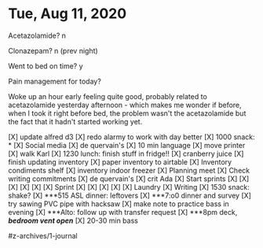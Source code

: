 # Tue, Aug 11, 2020
Acetazolamide? n

Clonazepam? n
(prev night)

Went to bed on time?  y

Pain management for today?

Woke up an hour early feeling quite good, probably related to acetazolamide yesterday afternoon - which makes me wonder if before, when I took it right before bed, the problem wasn't the acetazolamide but the fact that it hadn't started working yet. 

[X] update alfred d3
[X] redo alarmy to work with day better
[X] 1000 snack: *
[X] Social media
[X] de quervain's
[X] 10 min language
[X] move printer
[X] walk Karl
[X] 1230 lunch: finish stuff in fridge!!
[X] cranberry juice
[X] finish updating inventory
[X] paper inventory to airtable
[X] Inventory condiments shelf
[X] inventory indoor freezer
[X] Planning meet
[X] Check writing commitments
[X] de quervain's
[X] crit Ada
[X] Start sprints
[X] [X] [X] [X] [X] [X] Sprint
[X] [X] [X] [X] [X] Laundry
[X] Writing
[X] 1530 snack: shake?
[X] ***515 ASL dinner: leftovers
[X] ***7:o0 dinner and survey 
[X] try sawing PVC pipe with hacksaw
[X] make note to practice bass in evening
[X] ***Alto: follow up with transfer request
[X] ***8pm deck, ***bedroom vent open***
[X] 20-30 min bass

#z-archives/1-journal